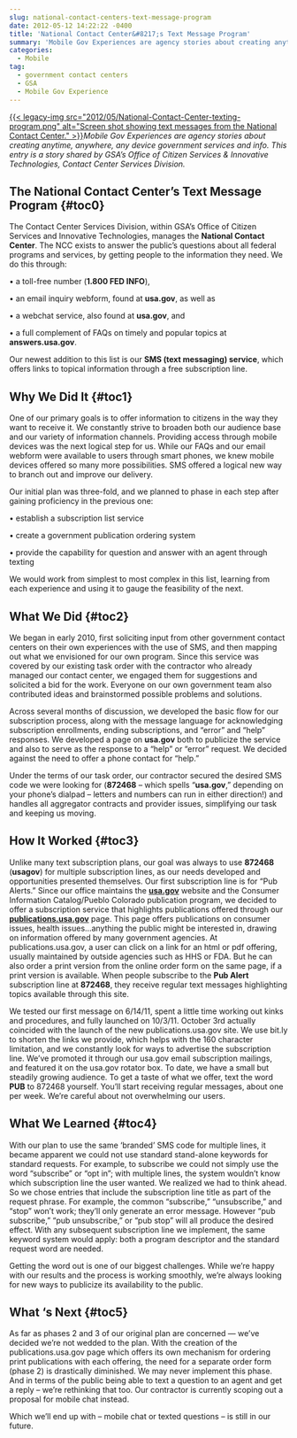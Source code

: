 ```yaml
---
slug: national-contact-centers-text-message-program
date: 2012-05-12 14:22:22 -0400
title: 'National Contact Center&#8217;s Text Message Program'
summary: 'Mobile Gov Experiences are agency stories about creating anytime, anywhere, any device government services and info. This entry is a story shared by GSA&#8217;s Office of Citizen Services & Innovative Technologies, Contact Center Services Division. The National Contact Center&#8217;s Text Message Program The'
categories:
  - Mobile
tag:
  - government contact centers
  - GSA
  - Mobile Gov Experience
---
```


[{{< legacy-img src="2012/05/National-Contact-Center-texting-program.png" alt="Screen shot showing text messages from the National Contact Center." >}}](https://s3.amazonaws.com/sitesusa/wp-content/uploads/sites/212/2012/05/National-Contact-Center-texting-program.png)_Mobile Gov Experiences are agency stories about creating anytime, anywhere, any device government services and info. This entry is a story shared by GSA&#8217;s Office of Citizen Services & Innovative Technologies, Contact Center Services Division._

## <a name="x-The National Contact Center's Text Message Program"></a>The National Contact Center&#8217;s Text Message Program {#toc0}

The Contact Center Services Division, within GSA’s Office of Citizen Services and Innovative Technologies, manages the **National Contact Center**. The NCC exists to answer the public’s questions about all federal programs and services, by getting people to the information they need. We do this through:

• a toll-free number (**1.800 FED INFO**),
  
• an email inquiry webform, found at **usa.gov**, as well as
  
• a webchat service, also found at **usa.gov**, and
  
• a full complement of FAQs on timely and popular topics at **answers.usa.gov**.

Our newest addition to this list is our **SMS (text messaging) service**, which offers links to topical information through a free subscription line.

## <a name="x-Why We Did It"></a>**Why We Did It** {#toc1}

One of our primary goals is to offer information to citizens in the way they want to receive it. We constantly strive to broaden both our audience base and our variety of information channels. Providing access through mobile devices was the next logical step for us. While our FAQs and our email webform were available to users through smart phones, we knew mobile devices offered so many more possibilities. SMS offered a logical new way to branch out and improve our delivery.

Our initial plan was three-fold, and we planned to phase in each step after gaining proficiency in the previous one:

• establish a subscription list service
  
• create a government publication ordering system
  
• provide the capability for question and answer with an agent through texting

We would work from simplest to most complex in this list, learning from each experience and using it to gauge the feasibility of the next.

## <a name="x-What We Did"></a>What We Did {#toc2}

We began in early 2010, first soliciting input from other government contact centers on their own experiences with the use of SMS, and then mapping out what we envisioned for our own program. Since this service was covered by our existing task order with the contractor who already managed our contact center, we engaged them for suggestions and solicited a bid for the work. Everyone on our own government team also contributed ideas and brainstormed possible problems and solutions.

Across several months of discussion, we developed the basic flow for our subscription process, along with the message language for acknowledging subscription enrollments, ending subscriptions, and “error” and “help” responses. We developed a page on **usa.gov** both to publicize the service and also to serve as the response to a “help” or &#8220;error&#8221; request. We decided against the need to offer a phone contact for “help.”

Under the terms of our task order, our contractor secured the desired SMS code we were looking for (**872468** – which spells “**usa.gov**,” depending on your phone’s dialpad – letters and numbers can run in either direction!) and handles all aggregator contracts and provider issues, simplifying our task and keeping us moving.

## <a name="x-How It Worked"></a>How It Worked {#toc3}

Unlike many text subscription plans, our goal was always to use **872468** (**usagov**) for multiple subscription lines, as our needs developed and opportunities presented themselves. Our first subscription line is for “Pub Alerts.” Since our office maintains the [**usa.gov**](http://usa.gov) website and the Consumer Information Catalog/Pueblo Colorado publication program, we decided to offer a subscription service that highlights publications offered through our [**publications.usa.gov**](http://publications.usa.gov) page. This page offers publications on consumer issues, health issues…anything the public might be interested in, drawing on information offered by many government agencies. At publications.usa.gov, a user can click on a link for an html or pdf offering, usually maintained by outside agencies such as HHS or FDA. But he can also order a print version from the online order form on the same page, if a print version is available. When people subscribe to the **Pub Alert** subscription line at **872468**, they receive regular text messages highlighting topics available through this site.

We tested our first message on 6/14/11, spent a little time working out kinks and procedures, and fully launched on 10/3/11. October 3rd actually coincided with the launch of the new publications.usa.gov site. We use bit.ly to shorten the links we provide, which helps with the 160 character limitation, and we constantly look for ways to advertise the subscription line. We’ve promoted it through our usa.gov email subscription mailings, and featured it on the usa.gov rotator box. To date, we have a small but steadily growing audience. To get a taste of what we offer, text the word **PUB** to 872468 yourself. You’ll start receiving regular messages, about one per week. We’re careful about not overwhelming our users.

## <a name="x-What We Learned"></a>What We Learned {#toc4}

With our plan to use the same ‘branded’ SMS code for multiple lines, it became apparent we could not use standard stand-alone keywords for standard requests. For example, to subscribe we could not simply use the word “subscribe” or “opt in”; with multiple lines, the system wouldn’t know which subscription line the user wanted. We realized we had to think ahead. So we chose entries that include the subscription line title as part of the request phrase. For example, the common “subscribe,” “unsubscribe,” and “stop” won’t work; they’ll only generate an error message. However “pub subscribe,” “pub unsubscribe,” or “pub stop” will all produce the desired effect. With any subsequent subscription line we implement, the same keyword system would apply: both a program descriptor and the standard request word are needed.

Getting the word out is one of our biggest challenges. While we’re happy with our results and the process is working smoothly, we’re always looking for new ways to publicize its availability to the public.

## <a name="x-What 's Next"></a>What &#8216;s Next {#toc5}

As far as phases 2 and 3 of our original plan are concerned &#8212; we’ve decided we’re not wedded to the plan. With the creation of the publications.usa.gov page which offers its own mechanism for ordering print publications with each offering, the need for a separate order form (phase 2) is drastically diminished. We may never implement this phase. And in terms of the public being able to text a question to an agent and get a reply – we’re rethinking that too. Our contractor is currently scoping out a proposal for mobile chat instead.

Which we’ll end up with – mobile chat or texted questions – is still in our future.